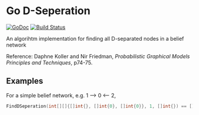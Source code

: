 # Go D-Seperation

[![GoDoc](https://godoc.org/github.com/zhtmike/d-separation?status.svg)](https://godoc.org/github.com/zhtmike/d-separation)
[![Build Status](https://travis-ci.org/zhtmike/d-separation.svg?branch=master)](https://travis-ci.org/zhtmike/d-separation)

An algorihtm implementation for finding all D-separated nodes in a belief network

Reference: Daphne Koller and Nir Friedman, *Probabilistic Graphical Models Principles and Techniques*, p74-75.

## Examples

For a simple belief network, e.g. 1 --> 0 <-- 2,

```go
FindDSeperation(int[][]{[]int{}, []int{0}, []int{0}}, 1, []int{}) == []int{2}
```
